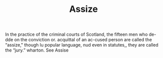 ---
title: Assize
letter: A
permalink: "/definitions/assize-2.html"
body: In the practice of the criminal courts of Scotland, the fifteen men who de-dde
  on the conviction or. acquittal of an ac-cused person are called the “assize," though
  lu popular language, nud even in statutes,, they are called the “jury.” wharton.
  See Assise
published_at: '2018-07-07'
layout: post
---